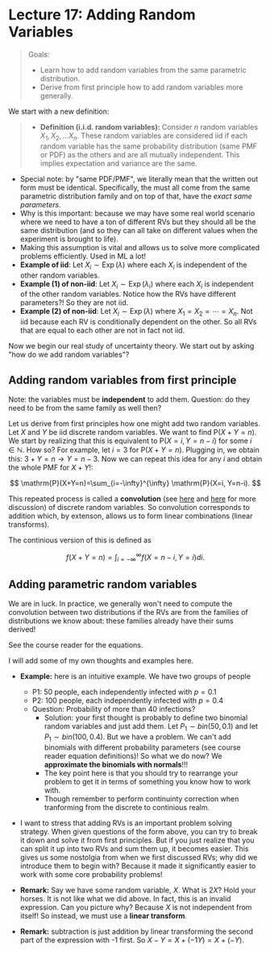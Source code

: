 # Lecture 17: Adding Random Variables 

> Goals: 
> - Learn how to add random variables from the same parametric distribution. 
> - Derive from first principle how to add random variables more generally. 

We start with a new definition: 

> - **Definition (i.i.d. random variables):** Consider $n$ random variables $X_{1}, X_{2}, \ldots X_{n}$. These random variables are considered iid if each random variable has the same probability distribution (same PMF or PDF) as the others and are all mutually independent. This implies expectation and variance are the same. 

- Special note: by "same PDF/PMF", we literally mean that the written out form must be identical. Specifically, the must all come from the same parametric distribution family and on top of that, have the *exact same parameters*. 
- Why is this important: because we may have some real world scenario where we need to have a ton of different RVs but they should all be the same distribution (and so they can all take on different values when the experiment is brought to life). 
- Making this assumption is vital and allows us to solve more complicated problems efficiently. Used in ML a lot! 
- **Example of iid**: Let $X_{i} \sim \operatorname{Exp}(\lambda)$ where each $X_{i}$ is independent of the other random variables. 
- **Example (1) of non-iid**: Let $X_{i} \sim \operatorname{Exp}\left(\lambda_{i}\right)$ where each $X_{i}$ is independent of the other random variables. Notice how the RVs have different parameters?! So they are not iid. 
- **Example (2) of non-iid**: Let $X_{i} \sim \operatorname{Exp}(\lambda)$ where $X_{1}=X_{2}=\cdots=X_{n}$. Not iid because each RV is conditionally dependent on the other. So all RVs that are equal to each other are not in fact not iid. 

Now we begin our real study of uncertainty theory. We start out by asking "how do we add random variables"? 

## Adding random variables from first principle 

Note: the variables must be **independent** to add them. Question: do they need to be from the same family as well then?  

Let us derive from first principles how one might add two random variables. Let $X$ and $Y$ be iid discrete random variables. We want to find $\mathrm{P}(X+Y=n)$. We start by realizing that this is equivalent to $\mathrm{P}(X=i, Y=n-i)$ for some $i \in \mathbb{N}$. How so? For example, let $i=3$ for  $\mathrm{P}(X+Y=n)$. Plugging in, we obtain this: $3+Y=n \rightarrow Y = n - 3$. Now we can repeat this idea for any $i$ and obtain the whole PMF for $X+Y$!: 

$$
\mathrm{P}(X+Y=n)=\sum_{i=-\infty}^{\infty} \mathrm{P}(X=i, Y=n-i).
$$

This repeated process is called a **convolution** (see [here](https://www.youtube.com/watch?v=zbu8KQx9bqM) and [here](https://www.youtube.com/watch?v=kwtf4WxjPKA&list=PLeB45KifGiuHesi4PALNZSYZFhViVGQJK&index=24&t=204s) for more discussion) of discrete random variables. So convolution corresponds to addition which, by extenson, allows us to form linear combinations (linear transforms). 

The continious version of this is defined as 

$$
f(X+Y=n)=\int_{i=-\infty}^{\infty} f(X=n-i, Y=i) d i.
$$ 

## Adding parametric random variables 

We are in luck. In practice, we generally won't need to compute the convolution between two distributions if the RVs are from the families of distributions we know about: these families already have their sums derived! 

See the course reader for the equations. 

I will add some of my own thoughts and examples here. 

- **Example:** here is an intuitive example. We have two groups of people
	- P1: 50 people, each independently infected with $p=0.1$
	- P2: 100 people, each independently infected with $p=0.4$ 
	- Question: Probability of more than 40 infections?
		- Solution: your first thought is probably to define two binomial random variables and just add them. Let $P_1 \sim bin(50,0.1)$ and let $P_1 \sim bin(100,0.4)$. But we have a problem. We can't add binomials with different probability parameters (see course reader equation definitions)! So what we do now? We **approximate the binomials with normals**!!!  
		- The key point here is that you should try to rearrange your problem to get it in terms of something you know how to work with. 
		- Though remember to perform continuinty correction when tranforming from the discrete to continious realm. 
- I want to stress that adding RVs is an important problem solving strategy. When given questions of the form above, you can try to break it down and solve it from first principles. But if you just realize that you can split it up into two RVs and sum them up, it becomes easier. This gives us some nostolgia from when we first discussed RVs; why did we introduce them to begin with? Because it made it significantly easier to work with some core probability problems! 


- **Remark:** Say we have some random variable, $X$. What is $2X$? Hold your horses. It is not like what we did above. In fact, this is an invalid expression. Can you picture why? Because $X$ is not independent from itself! So instead, we must use a **linear transform**. 
- **Remark:** subtraction is just addition by linear transforming the second part of the expression with -1 first. So $X-Y=X+(-1Y)=X+(-Y)$. 